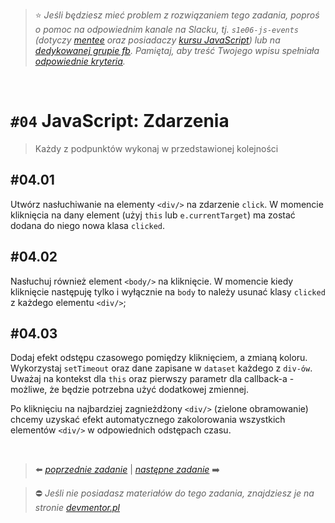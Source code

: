 

> :star: *Jeśli będziesz mieć problem z rozwiązaniem tego zadania, poproś o pomoc na odpowiednim kanale na Slacku, tj. `s1e06-js-events` (dotyczy [mentee](https://devmentor.pl/mentoring-javascript/) oraz posiadaczy [kursu JavaScript](https://devmentor.pl/p/javascript-for-beginners/)) lub na [dedykowanej grupie fb](https://www.facebook.com/groups/155234921740033). Pamiętaj, aby treść Twojego wpisu spełniała [odpowiednie kryteria](https://devmentor.pl/jak-prosic-o-pomoc/).*

&nbsp;

# `#04` JavaScript: Zdarzenia


> Każdy z podpunktów wykonaj w przedstawionej kolejności

## #04.01

Utwórz nasłuchiwanie na elementy `<div/>` na zdarzenie `click`. W momencie kliknięcia na dany element (użyj `this` lub `e.currentTarget`) ma zostać dodana do niego nowa klasa `clicked`.

## #04.02

Nasłuchuj również element `<body/>` na kliknięcie. W momencie kiedy kliknięcie następuję tylko i wyłącznie na `body` to należy usunać klasy `clicked` z każdego elementu `<div/>`;

## #04.03

Dodaj efekt odstępu czasowego pomiędzy kliknięciem, a zmianą koloru. Wykorzystaj `setTimeout` oraz dane zapisane w `dataset` każdego z `div-ów`. Uważaj na kontekst dla `this` oraz pierwszy parametr dla callback-a - możliwe, że będzie potrzebna użyć dodatkowej zmiennej.

Po kliknięciu na najbardziej zagnieżdżony `<div/>` (zielone obramowanie) chcemy uzyskać efekt automatycznego zakolorowania wszystkich elementów `<div/>` w odpowiednich odstępach czasu.


&nbsp;

> :arrow_left: [*poprzednie zadanie*](./../03) | [*następne zadanie*](./../05) :arrow_right:

> :no_entry: *Jeśli nie posiadasz materiałów do tego zadania, znajdziesz je na stronie [devmentor.pl](https://devmentor.pl/p/js-basics/)*
